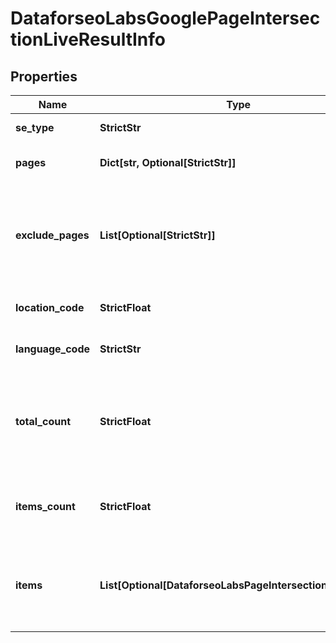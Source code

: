 # DataforseoLabsGooglePageIntersectionLiveResultInfo


## Properties

| Name | Type | Description | Notes |
|------------ | ------------- | ------------- | -------------|
**se_type** | **StrictStr** | search engine type |[optional]|
**pages** | **Dict[str, Optional[StrictStr]]** | URLs you specified a POST array |[optional]|
**exclude_pages** | **List[Optional[StrictStr]]** | URLs you specified in a POST array that will be excluded from the results |[optional]|
**location_code** | **StrictFloat** | location code in a POST array |[optional]|
**language_code** | **StrictStr** | language code in a POST array |[optional]|
**total_count** | **StrictFloat** | total amount of results in our database relevant to your request |[optional]|
**items_count** | **StrictFloat** | the number of results returned in the items array |[optional]|
**items** | **List[Optional[DataforseoLabsPageIntersectionLiveItem]]** | contains keywords, relevant SERP elements and related data |[optional]|